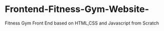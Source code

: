 # Frontend-Fitness-Gym-Website-
Fitness Gym Front End based on HTML,CSS and Javascript from Scratch
